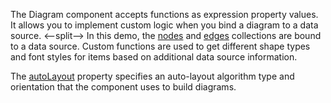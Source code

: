 The Diagram component accepts functions as expression property values.  It allows you to implement custom logic when you bind a diagram to a data source.
<--split-->
In this demo, the [nodes](/Documentation/ApiReference/UI_Components/dxDiagram/Configuration/nodes/) and [edges](/Documentation/ApiReference/UI_Components/dxDiagram/Configuration/edges/) collections are bound to a data source. Custom functions are used to get different shape types and font styles for items based on additional data source information.

The [autoLayout](/Documentation/ApiReference/UI_Components/dxDiagram/Configuration/nodes/autoLayout/) property specifies an auto-layout algorithm type and orientation that the component uses to build diagrams.